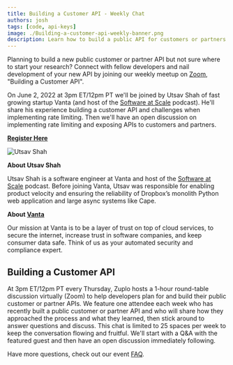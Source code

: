 ```yaml
---
title: Building a Customer API - Weekly Chat
authors: josh
tags: [code, api-keys]
image: ./Building-a-customer-api-weekly-banner.png
description: Learn how to build a public API for customers or partners
---
```


Planning to build a new public customer or partner API but not sure where to start your research? Connect with fellow developers and nail development of your new API by joining our weekly meetup on [Zoom](https://zuplo.link/3wKTTGx), "Building a Customer API".

On June 2, 2022 at 3pm ET/12pm PT we'll be joined by Utsav Shah of fast growing startup Vanta (and host of the [Software at Scale](https://www.softwareatscale.dev/) podcast). He'll share his experience building a customer API and challenges when implementing rate limiting. Then we'll have an open discussion on implementing rate limiting and exposing APIs to customers and partners.

**[Register Here](https://zuplo.link/3wKTTGx)**

![Utsav Shah](./utsav_shah.png)

**About Utsav Shah**

Utsav Shah is a software engineer at Vanta and host of the [Software at Scale](https://www.softwareatscale.dev/) podcast. Before joining Vanta, Utsav was responsible for enabling product velocity and ensuring the reliability of Dropbox’s monolith Python web application and large async systems like Cape.

**About [Vanta](https://www.vanta.com)**

Our mission at Vanta is to be a layer of trust on top of cloud services, to secure the internet, increase trust in software companies, and keep consumer data safe. Think of us as your automated security and compliance expert.

## Building a Customer API

At 3pm ET/12pm PT every Thursday, Zuplo hosts a 1-hour round-table discussion virtually (Zoom) to help developers plan for and build their public customer or partner APIs. We feature one attendee each week who has recently built a public customer or partner API and who will share how they approached the process and what they learned, then stick around to answer questions and discuss. This chat is limited to 25 spaces per week to keep the conversation flowing and fruitful. We'll start with a Q&A with the featured guest and then have an open discussion immediately following.

Have more questions, check out our event [FAQ](https://zuplo.notion.site/Building-a-Customer-API-Weekly-Chat-hosted-by-Zuplo-cfa5d37dfbcc4683a0bd12c400d5df35).
